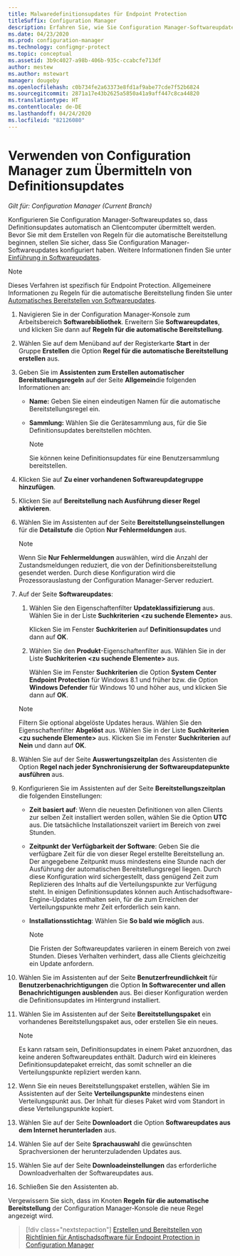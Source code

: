 ```yaml
---
title: Malwaredefinitionsupdates für Endpoint Protection
titleSuffix: Configuration Manager
description: Erfahren Sie, wie Sie Configuration Manager-Softwareupdates zum Übermitteln von Definitionsupdates an Clientcomputer konfigurieren.
ms.date: 04/23/2020
ms.prod: configuration-manager
ms.technology: configmgr-protect
ms.topic: conceptual
ms.assetid: 3b9c4027-a98b-406b-935c-ccabcfe713df
author: mestew
ms.author: mstewart
manager: dougeby
ms.openlocfilehash: c0b734fe2a63373e8fd1af9abe77cde7f52b6824
ms.sourcegitcommit: 2871a17e43b2625a5850a41a9aff447c8ca44820
ms.translationtype: HT
ms.contentlocale: de-DE
ms.lasthandoff: 04/24/2020
ms.locfileid: "82126080"
---
```

# <a name="use-configuration-manager-to-deliver-definition-updates"></a>Verwenden von Configuration Manager zum Übermitteln von Definitionsupdates

*Gilt für: Configuration Manager (Current Branch)*

Konfigurieren Sie Configuration Manager-Softwareupdates so, dass Definitionsupdates automatisch an Clientcomputer übermittelt werden. Bevor Sie mit dem Erstellen von Regeln für die automatische Bereitstellung beginnen, stellen Sie sicher, dass Sie Configuration Manager-Softwareupdates konfiguriert haben. Weitere Informationen finden Sie unter [Einführung in Softwareupdates](../../sum/understand/software-updates-introduction.md).

> [!NOTE]
> Dieses Verfahren ist spezifisch für Endpoint Protection. Allgemeinere Informationen zu Regeln für die automatische Bereitstellung finden Sie unter [Automatisches Bereitstellen von Softwareupdates](../../sum/deploy-use/automatically-deploy-software-updates.md).

1. Navigieren Sie in der Configuration Manager-Konsole zum Arbeitsbereich **Softwarebibliothek**. Erweitern Sie **Softwareupdates**, und klicken Sie dann auf **Regeln für die automatische Bereitstellung**.

1. Wählen Sie auf dem Menüband auf der Registerkarte **Start** in der Gruppe **Erstellen** die Option **Regel für die automatische Bereitstellung erstellen** aus.

1. Geben Sie im **Assistenten zum Erstellen automatischer Bereitstellungsregeln** auf der Seite **Allgemein**die folgenden Informationen an:

    - **Name:** Geben Sie einen eindeutigen Namen für die automatische Bereitstellungsregel ein.

    - **Sammlung:** Wählen Sie die Gerätesammlung aus, für die Sie Definitionsupdates bereitstellen möchten.

        > [!NOTE]
        > Sie können keine Definitionsupdates für eine Benutzersammlung bereitstellen.

1. Klicken Sie auf **Zu einer vorhandenen Softwareupdategruppe hinzufügen**.

1. Klicken Sie auf **Bereitstellung nach Ausführung dieser Regel aktivieren**.

1. Wählen Sie im Assistenten auf der Seite **Bereitstellungseinstellungen** für die **Detailstufe** die Option **Nur Fehlermeldungen** aus.

    > [!NOTE]
    > Wenn Sie **Nur Fehlermeldungen** auswählen, wird die Anzahl der Zustandsmeldungen reduziert, die von der Definitionsbereitstellung gesendet werden. Durch diese Konfiguration wird die Prozessorauslastung der Configuration Manager-Server reduziert.

1. Auf der Seite **Softwareupdates**:

    1. Wählen Sie den Eigenschaftenfilter **Updateklassifizierung** aus. Wählen Sie in der Liste **Suchkriterien** **<zu suchende Elemente\>** aus.

        Klicken Sie im Fenster **Suchkriterien** auf **Definitionsupdates** und dann auf **OK**.

    1. Wählen Sie den **Produkt**-Eigenschaftenfilter aus. Wählen Sie in der Liste **Suchkriterien** **<zu suchende Elemente\>** aus.

        Wählen Sie im Fenster **Suchkriterien** die Option **System Center Endpoint Protection** für Windows 8.1 und früher bzw. die Option **Windows Defender** für Windows 10 und höher aus, und klicken Sie dann auf **OK**.

    > [!NOTE]
    > Filtern Sie optional abgelöste Updates heraus. Wählen Sie den Eigenschaftenfilter **Abgelöst** aus. Wählen Sie in der Liste **Suchkriterien** **<zu suchende Elemente\>** aus. Klicken Sie im Fenster **Suchkriterien** auf **Nein** und dann auf **OK**.

1. Wählen Sie auf der Seite **Auswertungszeitplan** des Assistenten die Option **Regel nach jeder Synchronisierung der Softwareupdatepunkte ausführen** aus.

1. Konfigurieren Sie im Assistenten auf der Seite **Bereitstellungszeitplan** die folgenden Einstellungen:

    - **Zeit basiert auf**: Wenn die neuesten Definitionen von allen Clients zur selben Zeit installiert werden sollen, wählen Sie die Option **UTC** aus. Die tatsächliche Installationszeit variiert im Bereich von zwei Stunden.

    - **Zeitpunkt der Verfügbarkeit der Software**: Geben Sie die verfügbare Zeit für die von dieser Regel erstellte Bereitstellung an. Der angegebene Zeitpunkt muss mindestens eine Stunde nach der Ausführung der automatischen Bereitstellungsregel liegen. Durch diese Konfiguration wird sichergestellt, dass genügend Zeit zum Replizieren des Inhalts auf die Verteilungspunkte zur Verfügung steht. In einigen Definitionsupdates können auch Antischadsoftware-Engine-Updates enthalten sein, für die zum Erreichen der Verteilungspunkte mehr Zeit erforderlich sein kann.

    - **Installationsstichtag**: Wählen Sie **So bald wie möglich** aus.

        > [!NOTE]
        > Die Fristen der Softwareupdates variieren in einem Bereich von zwei Stunden. Dieses Verhalten verhindert, dass alle Clients gleichzeitig ein Update anfordern.

1. Wählen Sie im Assistenten auf der Seite **Benutzerfreundlichkeit** für **Benutzerbenachrichtigungen** die Option **In Softwarecenter und allen Benachrichtigungen ausblenden** aus. Bei dieser Konfiguration werden die Definitionsupdates im Hintergrund installiert.

1. Wählen Sie im Assistenten auf der Seite **Bereitstellungspaket** ein vorhandenes Bereitstellungspaket aus, oder erstellen Sie ein neues.

    > [!NOTE]
    > Es kann ratsam sein, Definitionsupdates in einem Paket anzuordnen, das keine anderen Softwareupdates enthält. Dadurch wird ein kleineres Definitionsupdatepaket erreicht, das somit schneller an die Verteilungspunkte repliziert werden kann.

1. Wenn Sie ein neues Bereitstellungspaket erstellen, wählen Sie im Assistenten auf der Seite **Verteilungspunkte** mindestens einen Verteilungspunkt aus. Der Inhalt für dieses Paket wird vom Standort in diese Verteilungspunkte kopiert.

1. Wählen Sie auf der Seite **Downloadort** die Option **Softwareupdates aus dem Internet herunterladen** aus.

1. Wählen Sie auf der Seite **Sprachauswahl** die gewünschten Sprachversionen der herunterzuladenden Updates aus.

1. Wählen Sie auf der Seite **Downloadeinstellungen** das erforderliche Downloadverhalten der Softwareupdates aus.

1. Schließen Sie den Assistenten ab.

Vergewissern Sie sich, dass im Knoten **Regeln für die automatische Bereitstellung** der Configuration Manager-Konsole die neue Regel angezeigt wird.

> [!div class="nextstepaction"]
> [Erstellen und Bereitstellen von Richtlinien für Antischadsoftware für Endpoint Protection in Configuration Manager](endpoint-antimalware-policies.md)
